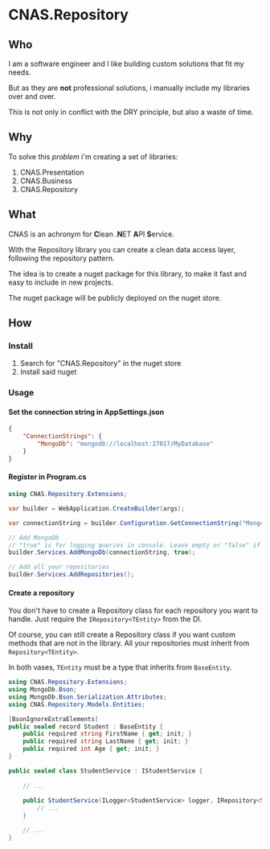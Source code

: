 # CNAS.Repository

## Who
I am a software engineer and I like building custom solutions that fit my needs.

But as they are **not** professional solutions, i manually include my libraries over and over.

This is not only in conflict with the DRY principle, but also a waste of time.

## Why
To solve this *problem* i'm creating a set of libraries:
1. CNAS.Presentation
2. CNAS.Business
3. CNAS.Repository

## What
CNAS is an achronym for **C**lean .**N**ET **A**PI **S**ervice.

With the Repository library you can create a clean data access layer, following the repository pattern.

The idea is to create a nuget package for this library, to make it fast and easy to include in new projects.

The nuget package will be publicly deployed on the nuget store.

## How

### Install
1. Search for "CNAS.Repository" in the nuget store
2. Install said nuget

### Usage

#### Set the connection string in AppSettings.json
``` json
{
    "ConnectionStrings": {
        "MongoDb": "mongodb://localhost:27017/MyDatabase"
    }
}
``` 

#### Register in Program.cs

``` c#
using CNAS.Repository.Extensions;

var builder = WebApplication.CreateBuilder(args);

var connectionString = builder.Configuration.GetConnectionString("MongoDb")!;

// Add MongoDb
// "true" is for logging queries in console. Leave empty or "false" if you don't want to log queries.
builder.Services.AddMongoDb(connectionString, true);

// Add all your repositories
builder.Services.AddRepositories();
```

#### Create a repository

You don't have to create a Repository class for each repository you want to handle.
Just require the `IRepository<TEntity>` from the DI.

Of course, you can still create a Repository class if you want custom methods that are not in the library.
All your repositories must inherit from `Repository<TEntity>`.

In both vases, `TEntity` must be a type that inherits from `BaseEntity`.

``` c#
using CNAS.Repository.Extensions;
using MongoDb.Bson;
using MongoDb.Bson.Serialization.Attributes;
using CNAS.Repository.Models.Entities;

[BsonIgnoreExtraElements]
public sealed record Student : BaseEntity {
    public required string FirstName { get; init; }
    public required string LastName { get; init; }
    public required int Age { get; init; }
}
```

``` c#
public sealed class StudentService : IStudentService {
    
    // ...
    
    public StudentService(ILogger<StudentService> logger, IRepository<Student> studentRepo){
        // ...
    }

    // ...
}
```